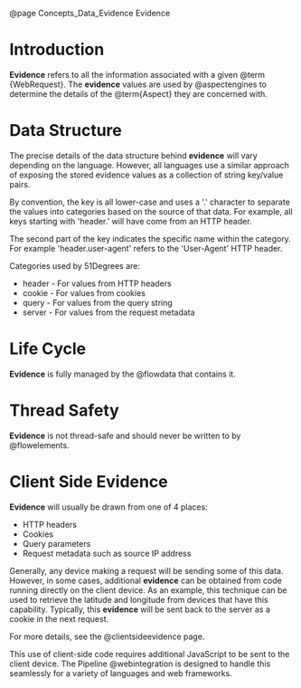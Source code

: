 @page Concepts_Data_Evidence Evidence


# Introduction

**Evidence** refers to all the information associated with a given @term {WebRequest}.
The **evidence** values are used by @aspectengines to determine 
the details of the @term{Aspect} they are concerned with.

# Data Structure

The precise details of the data structure behind **evidence** will vary depending on the
language. However, all languages use a similar approach of exposing the stored evidence
values as a collection of string key/value pairs.

By convention, the key is all lower-case and uses a '.' character to separate the
values into categories based on the source of that data.
For example, all keys starting with 'header.' will have come from an HTTP header.

The second part of the key indicates the specific name within the category.
For example 'header.user-agent' refers to the 'User-Agent' HTTP header.

Categories used by 51Degrees are:

- header - For values from HTTP headers
- cookie - For values from cookies
- query - For values from the query string
- server - For values from the request metadata

# Life Cycle

**Evidence** is fully managed by the @flowdata that contains it.

# Thread Safety

**Evidence** is not thread-safe and should never be written to by @flowelements.

# Client Side Evidence

**Evidence** will usually be drawn from one of 4 places:

* HTTP headers
* Cookies
* Query parameters
* Request metadata such as source IP address

Generally, any device making a request will be sending some of this data. However, in
some cases, additional **evidence** can be obtained from code running directly on the 
client device. 
As an example, this technique can be used to retrieve the latitude and longitude 
from devices that have this capability.
Typically, this **evidence** will be sent back to the server as a cookie in the next request.

For more details, see the @clientsideevidence page.

This use of client-side code requires additional JavaScript to be sent to the client
device. The Pipeline @webintegration is designed to handle 
this seamlessly for a variety of languages and web frameworks.

